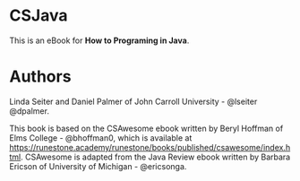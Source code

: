 # CSJava
This is an eBook for **How to Programing in Java**.

# Authors
Linda Seiter and Daniel Palmer of John Carroll University - @lseiter @dpalmer.

This book is based on the CSAwesome ebook written by Beryl Hoffman of Elms College - @bhoffman0,  which is available at https://runestone.academy/runestone/books/published/csawesome/index.html. CSAwesome is adapted from the Java Review ebook written by Barbara Ericson of University of Michigan - @ericsonga.